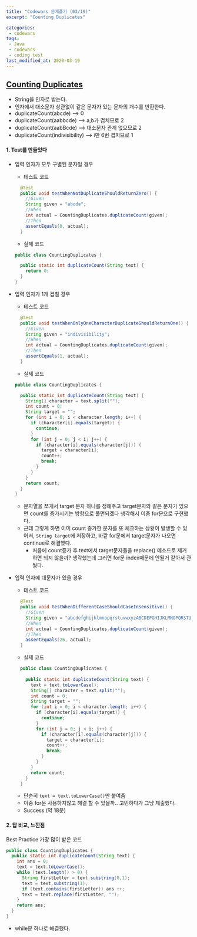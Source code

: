 ```yaml
---
title: "Codewars 문제풀기 (03/19)"
excerpt: "Counting Duplicates"

categories:
 - codewars
tags:
 - Java
 - codewars
 - coding test
last_modified_at: 2020-03-19
---
```




## [Counting Duplicates](https://www.codewars.com/kata/54bf1c2cd5b56cc47f0007a1/train/java)

* String을 인자로 받는다.
* 인자에서 대소문자 상관없이 같은 문자가 있는 문자의 개수를 반환한다.
* duplicateCount(abcde) --> 0
* duplicateCount(aabbcde) --> a,b가 겹치므로 2
* duplicateCount(aabBcde) --> 대소문자 관계 없으므로 2
* duplicateCount(indivisibility) --> i만 6번 겹치므로 1


#### 1. Test를 만들었다

* 입력 인자가 모두 구별된 문자일 경우

  * 테스트 코드

  ``` java
    @Test
    public void testWhenNotDuplicateShouldReturnZero() {
      //Given
      String given = "abcde";
      //When
      int actual = CountingDuplicates.duplicateCount(given);
      //Then
      assertEquals(0, actual);
    }
  ```
  
  * 실제 코드
  
  ```java
  public class CountingDuplicates {
  
    public static int duplicateCount(String text) {
      return 0;
    }
  }
  ```
  
* 입력 인자가 1개 겹칠 경우

  * 테스트 코드

  ```java
    @Test
    public void testWhenOnlyOneCharacterDuplicateShouldReturnOne() {
      //Given
      String given = "indivisibility";
      //When
      int actual = CountingDuplicates.duplicateCount(given);
      //Then
      assertEquals(1, actual);
    }
  
  ```
  
  * 실제 코드
  
  ```java
  public class CountingDuplicates {
  
    public static int duplicateCount(String text) {
      String[] character = text.split("");
      int count = 0;
      String target = "";
      for (int i = 0; i < character.length; i++) {
        if (character[i].equals(target)) {
          continue;
        }
        for (int j = 0; j < i; j++) {
          if (character[i].equals(character[j])) {
            target = character[i];
            count++;
            break;
          }
        }
      }
      return count;
    }
  }
  ```
  
  * 문자열을 쪼개서 target 문자 하나를 정해주고 target문자와 같은 문자가 있으면 count를 증가시키는 방향으로 풀면되겠다 생각해서 이중 for문으로 구현했다. 
  * 근데 그렇게 하면 이미 count 증가한 문자를 또 체크하는 상황이 발생할 수 있어서, `String target`에 저장하고, 바깥 for문에서 target문자가 나오면 continue로 해결했다.
    * 처음에 count증가 후 text에서 target문자들을 replace() 메소드로 제거하면 되지 않을까? 생각했는데 그러면 for문 index때문에 안될거 같아서 관뒀다.
  
* 입력 인자에 대문자가 있을 경우

  * 테스트 코드

  ```java
    @Test
    public void testWhenDifferentCaseShouldCaseInsensitive() {
      //Given
      String given = "abcdefghijklmnopqrstuvwxyzABCDEFGHIJKLMNOPQRSTUVWXYZ";
      //When
      int actual = CountingDuplicates.duplicateCount(given);
      //Then
      assertEquals(26, actual);
    }
  ```
  
  * 실제 코드 
  
  ```java
    public class CountingDuplicates {
    
      public static int duplicateCount(String text) {
        text = text.toLowerCase();
        String[] character = text.split("");
        int count = 0;
        String target = "";
        for (int i = 0; i < character.length; i++) {
          if (character[i].equals(target)) {
            continue;
          }
          for (int j = 0; j < i; j++) {
            if (character[i].equals(character[j])) {
              target = character[i];
              count++;
              break;
            }
          }
        }
        return count;
      }
    }
  ```
    * 단순히 `text = text.toLowerCase()`만 붙여줌
    * 이중 for문 사용하지않고 해결 할 수 있을까.. 고민하다가 그냥 제출했다.
    * Success (약 18분)
  
  
####  2. 답 비교, 느낀점

Best Practice 가장 많이 받은 코드

```java
public class CountingDuplicates {
  public static int duplicateCount(String text) {
    int ans = 0;
    text = text.toLowerCase();
    while (text.length() > 0) {
      String firstLetter = text.substring(0,1);
      text = text.substring(1);
      if (text.contains(firstLetter)) ans ++;
      text = text.replace(firstLetter, "");
    }
    return ans;
  }
}
```

* while문 하나로 해결했다. 


